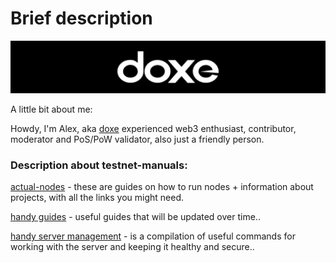 # Brief description
![image](https://github.com/doxe1/doxe1/blob/main/git-doxe.png)

A little bit about me:

Howdy, I'm Alex, aka [doxe](https://github.com/doxe1) experienced web3 enthusiast, contributor, moderator and PoS/PoW validator, also just a friendly person.

### Description about testnet-manuals:

[actual-nodes](https://github.com/doxe1/testnet-manuals/tree/main/actual-nodes) - these are guides on how to run nodes + information about projects, with all the links you might need.

[handy guides](https://github.com/doxe1/testnet-manuals/tree/main/archive) - useful guides that will be updated over time..

[handy server management](https://github.com/doxe1/useful-cmd/blob/main/README.md) - is a compilation of useful commands for working with the server and keeping it healthy and secure..
